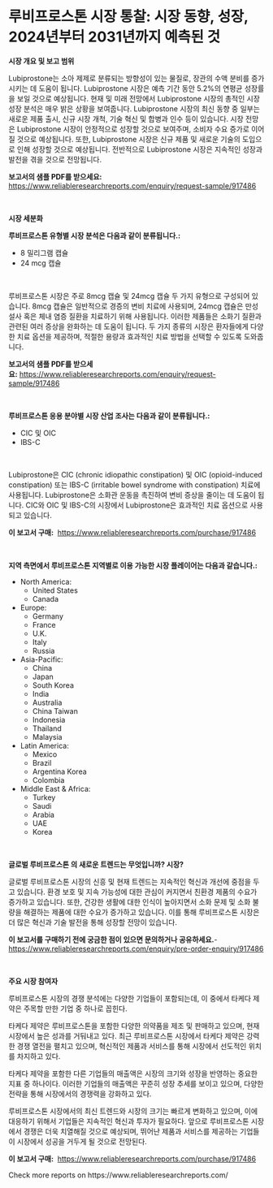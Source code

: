 <p><h1>루비프로스톤 시장 통찰: 시장 동향, 성장, 2024년부터 2031년까지 예측된 것</h1></p><p><strong>시장 개요 및 보고 범위</strong></p>
<p><p>Lubiprostone는 소아 제제로 분류되는 방향성이 있는 물질로, 장관의 수액 분비를 증가시키는 데 도움이 됩니다. Lubiprostone 시장은 예측 기간 동안 5.2%의 연평균 성장률을 보일 것으로 예상됩니다. 현재 및 미래 전망에서 Lubiprostone 시장의 총적인 시장 성장 분석은 매우 밝은 상황을 보여줍니다. Lubiprostone 시장의 최신 동향 중 일부는 새로운 제품 출시, 신규 시장 개척, 기술 혁신 및 합병과 인수 등이 있습니다. 시장 전망은 Lubiprostone 시장이 안정적으로 성장할 것으로 보여주며, 소비자 수요 증가로 이어질 것으로 예상됩니다. 또한, Lubiprostone 시장은 신규 제품 및 새로운 기술의 도입으로 인해 성장할 것으로 예상됩니다. 전반적으로 Lubiprostone 시장은 지속적인 성장과 발전을 겪을 것으로 전망됩니다.</p></p>
<p><strong>보고서의 샘플 PDF를 받으세요:</strong> <a href="https://www.reliableresearchreports.com/enquiry/request-sample/917486">https://www.reliableresearchreports.com/enquiry/request-sample/917486</a></p>
<p>&nbsp;</p>
<p><strong>시장 세분화</strong></p>
<p><strong>루비프로스톤 유형별 시장 분석은 다음과 같이 분류됩니다.:</strong></p>
<p><ul><li>8 밀리그램 캡슐</li><li>24 mcg 캡슐</li></ul></p>
<p>&nbsp;</p>
<p><p>루비프로스톤 시장은 주로 8mcg 캡슐 및 24mcg 캡슐 두 가지 유형으로 구성되어 있습니다. 8mcg 캡슐은 일반적으로 경증의 변비 치료에 사용되며, 24mcg 캡슐은 만성 설사 혹은 체내 염증 질환을 치료하기 위해 사용됩니다. 이러한 제품들은 소화기 질환과 관련된 여러 증상을 완화하는 데 도움이 됩니다. 두 가지 종류의 시장은 환자들에게 다양한 치료 옵션을 제공하며, 적절한 용량과 효과적인 치료 방법을 선택할 수 있도록 도와줍니다.</p></p>
<p><strong>보고서의 샘플 PDF를 받으세요:</strong>&nbsp;<a href="https://www.reliableresearchreports.com/enquiry/request-sample/917486">https://www.reliableresearchreports.com/enquiry/request-sample/917486</a></p>
<p>&nbsp;</p>
<p><strong> 루비프로스톤 응용 분야별 시장 산업 조사는 다음과 같이 분류됩니다.:</strong></p>
<p><ul><li>CIC 및 OIC</li><li>IBS-C</li></ul></p>
<p>&nbsp;</p>
<p><p>Lubiprostone은 CIC (chronic idiopathic constipation) 및 OIC (opioid-induced constipation) 또는 IBS-C (irritable bowel syndrome with constipation) 치료에 사용됩니다. Lubiprostone은 소화관 운동을 촉진하여 변비 증상을 줄이는 데 도움이 됩니다. CIC와 OIC 및 IBS-C의 시장에서 Lubiprostone은 효과적인 치료 옵션으로 사용되고 있습니다.</p></p>
<p><strong>이 보고서 구매:</strong>&nbsp; <a href="https://www.reliableresearchreports.com/purchase/917486">https://www.reliableresearchreports.com/purchase/917486</a></p>
<p>&nbsp;</p>
<p><strong>지역 측면에서 루비프로스톤 지역별로 이용 가능한 시장 플레이어는 다음과 같습니다.:</strong></p>
<p><ul>
    <li>
        North America:
        <ul>
            <li>United States</li>
            <li>Canada</li>
        </ul>
    </li>
    <li>
        Europe:
        <ul>
            <li>Germany</li>
            <li>France</li>
            <li>U.K.</li>
            <li>Italy</li>
            <li>Russia</li>
        </ul>
    </li>
    <li>
        Asia-Pacific:
        <ul>
            <li>China</li>
            <li>Japan</li>
            <li>South Korea</li>
            <li>India</li>
            <li>Australia</li>
            <li>China Taiwan</li>
            <li>Indonesia</li>
            <li>Thailand</li>
            <li>Malaysia</li>
        </ul>
    </li>
    <li>
        Latin America:
        <ul>
            <li>Mexico</li>
            <li>Brazil</li>
            <li>Argentina Korea</li>
            <li>Colombia</li>
        </ul>
    </li>
    <li>
        Middle East & Africa:
        <ul>
            <li>Turkey</li>
            <li>Saudi</li>
            <li>Arabia</li>
            <li>UAE</li>
            <li>Korea</li>
        </ul>
    </li>
    </ul></p>
<p>&nbsp;</p>
<p><strong>글로벌 루비프로스톤 의 새로운 트렌드는 무엇입니까? 시장?</strong></p>
<p><p>글로벌 루비프로스톤 시장의 신흥 및 현재 트렌드는 지속적인 혁신과 개선에 중점을 두고 있습니다. 환경 보호 및 지속 가능성에 대한 관심이 커지면서 친환경 제품의 수요가 증가하고 있습니다. 또한, 건강한 생활에 대한 인식이 높아지면서 소화 문제 및 소화 불량을 해결하는 제품에 대한 수요가 증가하고 있습니다. 이를 통해 루비프로스톤 시장은 더 많은 혁신과 기술 발전을 통해 성장할 전망이 있습니다.</p></p>
<p><strong>이 보고서를 구매하기 전에 궁금한 점이 있으면 문의하거나 공유하세요.</strong>- <a href="https://www.reliableresearchreports.com/enquiry/pre-order-enquiry/917486">https://www.reliableresearchreports.com/enquiry/pre-order-enquiry/917486</a></p>
<p>&nbsp;</p>
<p><strong>주요 시장 참여자</strong></p>
<p><p>루비프로스톤 시장의 경쟁 분석에는 다양한 기업들이 포함되는데, 이 중에서 타케다 제약은 주목할 만한 기업 중 하나로 꼽힌다. </p><p>타케다 제약은 루비프로스톤을 포함한 다양한 의약품을 제조 및 판매하고 있으며, 현재 시장에서 높은 성과를 거둬내고 있다. 최근 루비프로스톤 시장에서 타케다 제약은 강력한 경쟁 열전을 펼치고 있으며, 혁신적인 제품과 서비스를 통해 시장에서 선도적인 위치를 차지하고 있다.</p><p>타케다 제약을 포함한 다른 기업들의 매출액은 시장의 크기와 성장을 반영하는 중요한 지표 중 하나이다. 이러한 기업들의 매출액은 꾸준히 성장 추세를 보이고 있으며, 다양한 전략을 통해 시장에서의 경쟁력을 강화하고 있다.</p><p>루비프로스톤 시장에서의 최신 트렌드와 시장의 크기는 빠르게 변화하고 있으며, 이에 대응하기 위해서 기업들은 지속적인 혁신과 투자가 필요하다. 앞으로 루비프로스톤 시장에서 경쟁은 더욱 치열해질 것으로 예상되며, 뛰어난 제품과 서비스를 제공하는 기업들이 시장에서 성공을 거두게 될 것으로 전망된다.</p></p>
<p><strong>이 보고서 구매:</strong>&nbsp;&nbsp;<a href="https://www.reliableresearchreports.com/purchase/917486">https://www.reliableresearchreports.com/purchase/917486</a></p>
<p>Check more reports on https://www.reliableresearchreports.com/</p>
